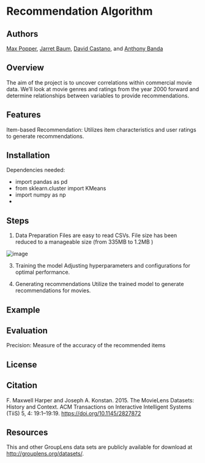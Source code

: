 # Recommendation Algorithm

## Authors
[Max Popper](https://github.com/maxpopper), 
[Jarret Baum](https://github.com/Jarretbaum), 
[David Castano](https://github.com/Davidcastanoe), and
[Anthony Banda](https://github.com/bandaexpress)

## Overview
The aim of the project is to uncover correlations within commercial movie data. We’ll look at movie genres and ratings from the year 2000 forward and determine relationships between variables to provide recommendations.

## Features
Item-based Recommendation: Utilizes item characteristics and user ratings to generate recommendations.

## Installation
Dependencies needed:
- import pandas as pd
- from sklearn.cluster import KMeans
- import numpy as np
- 

## Steps

1. Data Preparation
Files are easy to read CSVs.
File size has been reduced to a manageable size (from 335MB to 1.2MB )

![image](https://github.com/maxpopper/Recommendation-Algorithm/assets/17518802/1ac301fa-1e16-4e91-a826-e712eb5edfb2)

3. Training the model
Adjusting hyperparameters and configurations for optimal performance.

4. Generating recommendations
Utilize the trained model to generate recommendations for movies.

## Example




## Evaluation
Precision: Measure of the accuracy of the recommended items

## License

## Citation 
F. Maxwell Harper and Joseph A. Konstan. 2015. The MovieLens Datasets: History and Context. ACM Transactions on Interactive Intelligent Systems (TiiS) 5, 4: 19:1–19:19. https://doi.org/10.1145/2827872


## Resources
This and other GroupLens data sets are publicly available for download at http://grouplens.org/datasets/.
